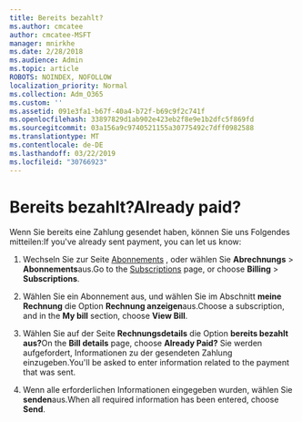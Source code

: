 ```yaml
---
title: Bereits bezahlt?
ms.author: cmcatee
author: cmcatee-MSFT
manager: mnirkhe
ms.date: 2/28/2018
ms.audience: Admin
ms.topic: article
ROBOTS: NOINDEX, NOFOLLOW
localization_priority: Normal
ms.collection: Adm_O365
ms.custom: ''
ms.assetid: 091e3fa1-b67f-40a4-b72f-b69c9f2c741f
ms.openlocfilehash: 33897829d1ab902e423eb2f8e9e1b2dfc5f869fd
ms.sourcegitcommit: 03a156a9c9740521155a30775492c7dff0982588
ms.translationtype: MT
ms.contentlocale: de-DE
ms.lasthandoff: 03/22/2019
ms.locfileid: "30766923"
---
```

# <a name="already-paid"></a><span data-ttu-id="c13e9-102">Bereits bezahlt?</span><span class="sxs-lookup"><span data-stu-id="c13e9-102">Already paid?</span></span>

<span data-ttu-id="c13e9-103">Wenn Sie bereits eine Zahlung gesendet haben, können Sie uns Folgendes mitteilen:</span><span class="sxs-lookup"><span data-stu-id="c13e9-103">If you've already sent payment, you can let us know:</span></span>
  
1. <span data-ttu-id="c13e9-104">Wechseln Sie zur Seite [Abonnements](https://go.microsoft.com/fwlink/p/?linkid=842054) , oder wählen Sie **Abrechnungs** \> **Abonnements**aus.</span><span class="sxs-lookup"><span data-stu-id="c13e9-104">Go to the [Subscriptions](https://go.microsoft.com/fwlink/p/?linkid=842054) page, or choose **Billing** \> **Subscriptions**.</span></span>
    
2. <span data-ttu-id="c13e9-105">Wählen Sie ein Abonnement aus, und wählen Sie im Abschnitt **meine Rechnung** die Option **Rechnung anzeigen**aus.</span><span class="sxs-lookup"><span data-stu-id="c13e9-105">Choose a subscription, and in the **My bill** section, choose **View Bill**.</span></span>
    
3. <span data-ttu-id="c13e9-106">Wählen Sie auf der Seite **Rechnungsdetails** die Option **bereits bezahlt aus?**</span><span class="sxs-lookup"><span data-stu-id="c13e9-106">On the **Bill details** page, choose **Already Paid?**</span></span> <span data-ttu-id="c13e9-107">Sie werden aufgefordert, Informationen zu der gesendeten Zahlung einzugeben.</span><span class="sxs-lookup"><span data-stu-id="c13e9-107">You'll be asked to enter information related to the payment that was sent.</span></span> 
    
4. <span data-ttu-id="c13e9-108">Wenn alle erforderlichen Informationen eingegeben wurden, wählen Sie **senden**aus.</span><span class="sxs-lookup"><span data-stu-id="c13e9-108">When all required information has been entered, choose **Send**.</span></span>
    

